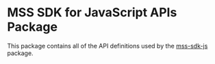 # MSS SDK for JavaScript APIs Package

This package contains all of the API definitions used by the
[mss-sdk-js](https://github.com/meituan/mssapi_js) package.
